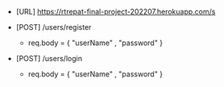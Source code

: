 - [URL] https://rtrepat-final-project-202207.herokuapp.com/s

- [POST] /users/register

  - req.body = { "userName" , "password" }

- [POST] /users/login
  - req.body = { "userName" , "password" }
